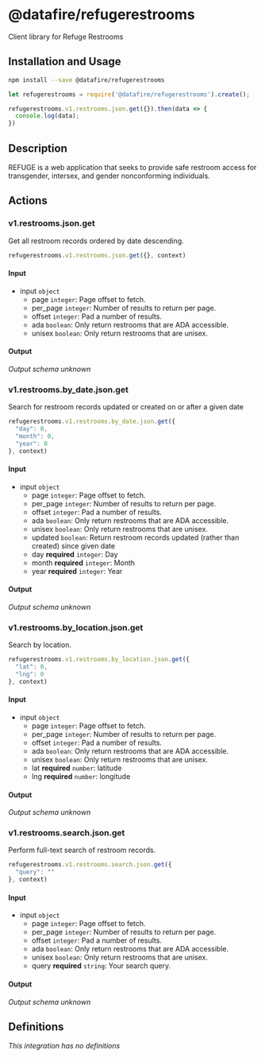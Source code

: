 # @datafire/refugerestrooms

Client library for Refuge Restrooms

## Installation and Usage
```bash
npm install --save @datafire/refugerestrooms
```
```js
let refugerestrooms = require('@datafire/refugerestrooms').create();

refugerestrooms.v1.restrooms.json.get({}).then(data => {
  console.log(data);
})
```

## Description

REFUGE is a web application that seeks to provide safe restroom access for transgender, intersex, and gender nonconforming individuals.

## Actions

### v1.restrooms.json.get
Get all restroom records ordered by date descending.


```js
refugerestrooms.v1.restrooms.json.get({}, context)
```

#### Input
* input `object`
  * page `integer`: Page offset to fetch.
  * per_page `integer`: Number of results to return per page.
  * offset `integer`: Pad a number of results.
  * ada `boolean`: Only return restrooms that are ADA accessible.
  * unisex `boolean`: Only return restrooms that are unisex.

#### Output
*Output schema unknown*

### v1.restrooms.by_date.json.get
Search for restroom records updated or created on or after a given date


```js
refugerestrooms.v1.restrooms.by_date.json.get({
  "day": 0,
  "month": 0,
  "year": 0
}, context)
```

#### Input
* input `object`
  * page `integer`: Page offset to fetch.
  * per_page `integer`: Number of results to return per page.
  * offset `integer`: Pad a number of results.
  * ada `boolean`: Only return restrooms that are ADA accessible.
  * unisex `boolean`: Only return restrooms that are unisex.
  * updated `boolean`: Return restroom records updated (rather than created) since given date
  * day **required** `integer`: Day
  * month **required** `integer`: Month
  * year **required** `integer`: Year

#### Output
*Output schema unknown*

### v1.restrooms.by_location.json.get
Search by location.


```js
refugerestrooms.v1.restrooms.by_location.json.get({
  "lat": 0,
  "lng": 0
}, context)
```

#### Input
* input `object`
  * page `integer`: Page offset to fetch.
  * per_page `integer`: Number of results to return per page.
  * offset `integer`: Pad a number of results.
  * ada `boolean`: Only return restrooms that are ADA accessible.
  * unisex `boolean`: Only return restrooms that are unisex.
  * lat **required** `number`: latitude
  * lng **required** `number`: longitude

#### Output
*Output schema unknown*

### v1.restrooms.search.json.get
Perform full-text search of restroom records.


```js
refugerestrooms.v1.restrooms.search.json.get({
  "query": ""
}, context)
```

#### Input
* input `object`
  * page `integer`: Page offset to fetch.
  * per_page `integer`: Number of results to return per page.
  * offset `integer`: Pad a number of results.
  * ada `boolean`: Only return restrooms that are ADA accessible.
  * unisex `boolean`: Only return restrooms that are unisex.
  * query **required** `string`: Your search query.

#### Output
*Output schema unknown*



## Definitions

*This integration has no definitions*

